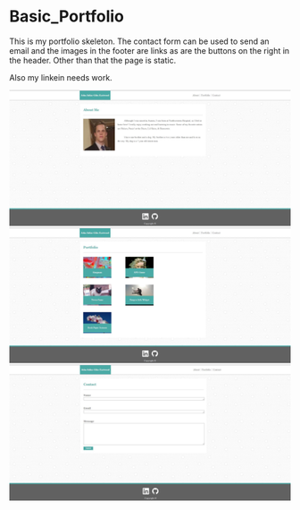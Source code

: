 # Basic_Portfolio

<p>This is my portfolio skeleton. The contact form can be used to send an email and the images in the footer are links as are the buttons on the right in the header. Other than that the page is static.<p>
<p>Also my linkein needs work.</p>

<img src="assets/images/read_me_screenshots/portfolio_about_me.JPG">
<br>
<img src="assets/images/read_me_screenshots/portfolio_portfolio.JPG">
<br>
<img src="assets/images/read_me_screenshots/portfolio_contact.JPG">
